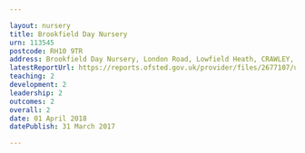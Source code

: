 ```yaml
---

layout: nursery
title: Brookfield Day Nursery
urn: 113545
postcode: RH10 9TR
address: Brookfield Day Nursery, London Road, Lowfield Heath, CRAWLEY, West Sussex, RH10 9TR
latestReportUrl: https://reports.ofsted.gov.uk/provider/files/2677107/urn/113545.pdf
teaching: 2
development: 2
leadership: 2
outcomes: 2
overall: 2
date: 01 April 2018 
datePublish: 31 March 2017

---
```

